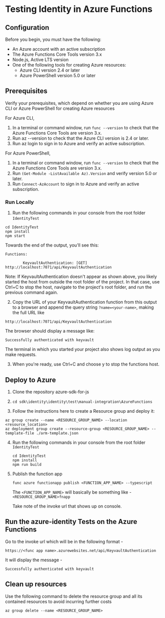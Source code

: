 # Testing Identity in Azure Functions

## Configuration

Before you begin, you must have the following:

- An Azure account with an active subscription
- The Azure Functions Core Tools version 3.x
- Node.js, Active LTS version
- One of the following tools for creating Azure resources:
  - Azure CLI version 2.4 or later
  - Azure PowerShell version 5.0 or later

## Prerequisites

Verify your prerequisites, which depend on whether you are using Azure CLI or Azure PowerShell for creating Azure resources

For Azure CLI,

1. In a terminal or command window, run `func --version` to check that the Azure Functions Core Tools are version 3.x.
2. Run az --version to check that the Azure CLI version is 2.4 or later.
3. Run az login to sign in to Azure and verify an active subscription.

For Azure PowerShell,

1. In a terminal or command window, run `func --version` to check that the Azure Functions Core Tools are version 3.x.
2. Run `(Get-Module -ListAvailable Az).Version` and verify version 5.0 or later.
3. Run `Connect-AzAccount` to sign in to Azure and verify an active subscription.

### Run Locally

1. Run the following commands in your console from the root folder `IdentityTest`

```
cd IdentityTest
npm install
npm start
```

Towards the end of the output, you'll see this:

```
Functions:

        KeyvaultAuthentication: [GET] http://localhost:7071/api/KeyvaultAuthentication
```

Note:
If KeyvaultAuthentication doesn't appear as shown above, you likely started the host from outside the root folder of the project. In that case, use Ctrl+C to stop the host, navigate to the project's root folder, and run the previous command again.

2. Copy the URL of your KeyvaultAuthentication function from this output to a browser and append the query string `?name=<your-name>`, making the full URL like

```
http://localhost:7071/api/KeyvaultAuthentication
```

The browser should display a message like:

```
Successfully authenticated with keyvault
```

The terminal in which you started your project also shows log output as you make requests.

3. When you're ready, use Ctrl+C and choose y to stop the functions host.

## Deploy to Azure

1. Clone the repository azure-sdk-for-js

2. `cd sdk\identity\identity\test\manual-integration\AzureFunctions`

3. Follow the instructions here to create a Resource group and deploy it:

```
az group create --name <RESOURCE_GROUP_NAME> --location <resource_location>
az deployment group create --resource-group <RESOURCE_GROUP_NAME> --template-file ./arm-template.json
```

4. Run the following commands in your console from the root folder `IdentityTest`

   ```
   cd IdentityTest
   npm install
   npm run build
   ```

5. Publish the function app

   ```
   func azure functionapp publish <FUNCTION_APP_NAME> --typescript
   ```

   The `<FUNCTION_APP_NAME>` will basically be something like - `<RESOURCE_GROUP_NAME>fnapp`

   Take note of the invoke url that shows up on console.

## Run the azure-identity Tests on the Azure Functions

Go to the invoke url which will be in the following format -

```
https://<func app name>.azurewebsites.net/api/KeyvaultAuthentication
```

It will display the message -

```
Successfully authenticated with keyvault
```

## Clean up resources

Use the following command to delete the resource group and all its contained resources to avoid incurring further costs

`az group delete --name <RESOURCE_GROUP_NAME>`
